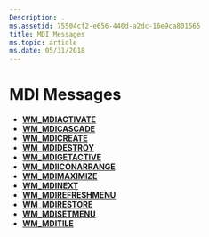 ```yaml
---
Description: .
ms.assetid: 75504cf2-e656-440d-a2dc-16e9ca801565
title: MDI Messages
ms.topic: article
ms.date: 05/31/2018
---
```


# MDI Messages

-   [**WM\_MDIACTIVATE**](wm-mdiactivate.md)
-   [**WM\_MDICASCADE**](wm-mdicascade.md)
-   [**WM\_MDICREATE**](wm-mdicreate.md)
-   [**WM\_MDIDESTROY**](wm-mdidestroy.md)
-   [**WM\_MDIGETACTIVE**](wm-mdigetactive.md)
-   [**WM\_MDIICONARRANGE**](wm-mdiiconarrange.md)
-   [**WM\_MDIMAXIMIZE**](wm-mdimaximize.md)
-   [**WM\_MDINEXT**](wm-mdinext.md)
-   [**WM\_MDIREFRESHMENU**](wm-mdirefreshmenu.md)
-   [**WM\_MDIRESTORE**](wm-mdirestore.md)
-   [**WM\_MDISETMENU**](wm-mdisetmenu.md)
-   [**WM\_MDITILE**](wm-mditile.md)

 

 



